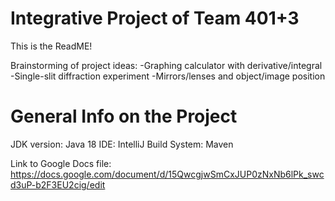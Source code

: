# Integrative Project of Team 401+3
This is the ReadME!

Brainstorming of project ideas:
-Graphing calculator with derivative/integral
-Single-slit diffraction experiment
-Mirrors/lenses and object/image position

# General Info on the Project
JDK version: Java 18
IDE: IntelliJ
Build System: Maven

Link to Google Docs file: https://docs.google.com/document/d/15QwcgjwSmCxJUP0zNxNb6lPk_swcd3uP-b2F3EU2cig/edit

